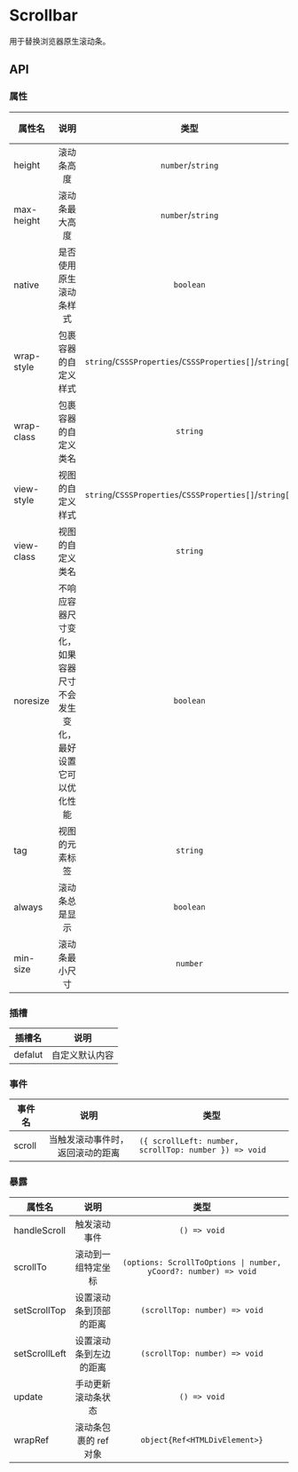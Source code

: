 # Scrollbar

用于替换浏览器原生滚动条。

<!--@include: ./basic/index.md-->

<!--@include: ./horizontal/index.md-->

<!--@include: ./max-height/index.md-->

<!--@include: ./set-scroll/index.md-->

<script lang="ts" setup>
import { ref, onMounted } from 'vue'

const count = ref(3)

const add = () => {
	count.value++
}
const onDelete = () => {
	if (count.value > 0) {
		count.value--
	}
}

const value = ref(0)
const max = ref(0)
const innerRef = ref<HTMLDivElement>()
const scrollbarRef = ref()
const up = () => {
	value.value = value.value - 25
	if (value.value <= 0) value.value = 0
	scrollbarRef.value!.setScrollTop(value.value)
}

const down = () => {
	value.value = value.value + 25
	if (value.value >= max.value) value.value = max.value
	scrollbarRef.value!.setScrollTop(value.value)
}
const handleScroll = ({ scrollTop }) => {
	value.value = scrollTop
}
onMounted(() => {
	max.value = innerRef.value!.clientHeight - 380
})
</script>

<style lang="scss">
.scrollbar-demo-item {
  display: flex;
  align-items: center;
  justify-content: center;
  height: 50px;
  margin: 10px !important;
  text-align: center;
  border-radius: 4px;
  background: var(--ued-color-primary-light-9);
  color: var(--ued-color-primary);
}
</style>

## API

### 属性

| 属性名     |                                 说明                                 |                          类型                           | 默认值 |
| ---------- | :------------------------------------------------------------------: | :-----------------------------------------------------: | ------ |
| height     |                              滚动条高度                              |                    `number`/`string`                    | -      |
| max-height |                            滚动条最大高度                            |                    `number`/`string`                    | -      |
| native     |                        是否使用原生滚动条样式                        |                        `boolean`                        | false  |
| wrap-style |                         包裹容器的自定义样式                         | `string`/`CSSSProperties`/`CSSSProperties[]`/`string[]` | -      |
| wrap-class |                         包裹容器的自定义类名                         |                        `string`                         | -      |
| view-style |                           视图的自定义样式                           | `string`/`CSSSProperties`/`CSSSProperties[]`/`string[]` | -      |
| view-class |                           视图的自定义类名                           |                        `string`                         | -      |
| noresize   | 不响应容器尺寸变化，如果容器尺寸不会发生变化，最好设置它可以优化性能 |                        `boolean`                        | false  |
| tag        |                            视图的元素标签                            |                        `string`                         | div    |
| always     |                            滚动条总是显示                            |                        `boolean`                        | false  |
| min-size   |                            滚动条最小尺寸                            |                        `number`                         | 20     |

### 插槽

| 插槽名  |      说明      |
| ------- | :------------: |
| defalut | 自定义默认内容 |

### 事件

| 事件名 |               说明               | 类型                                                  |
| ------ | :------------------------------: | ----------------------------------------------------- |
| scroll | 当触发滚动事件时，返回滚动的距离 | `({ scrollLeft: number, scrollTop: number }) => void` |

### 暴露

| 属性名        |          说明          |                              类型                               |
| ------------- | :--------------------: | :-------------------------------------------------------------: |
| handleScroll  |      触发滚动事件      |                          `() => void`                           |
| scrollTo      |   滚动到一组特定坐标   | `(options: ScrollToOptions \| number, yCoord?: number) => void` |
| setScrollTop  | 设置滚动条到顶部的距离 |                  `(scrollTop: number) => void`                  |
| setScrollLeft | 设置滚动条到左边的距离 |                  `(scrollTop: number) => void`                  |
| update        |   手动更新滚动条状态   |                          `() => void`                           |
| wrapRef       | 滚动条包裹的 ref 对象  |                  `object{Ref<HTMLDivElement>}`                  |
